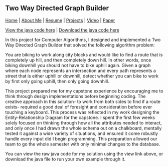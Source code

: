 ## Two Way Directed Graph Builder
[Home](https://joelambrecht.github.io) | [About Me](https://joelambrecht.github.io/aboutMe) | [Resume](https://joelambrecht.github.io/resume) | [Projects](https://joelambrecht.github.io/projects) | [Video](https://joelambrecht.github.io/video) | [Paper](https://joelambrecht.github.io/paper)

[View the java code here](https://joelambrecht.github.io/projects/Two%20Way%20Graph/code) | [Download the java code here](https://joelambrecht.github.io/projects/Two%20Way%20Graph/code/TwoWayDirectedGraph.java)

In this project for Computer Algorithms, I designed and implemented a Two Way Directed Graph Builder that solved the following algorithm problem:

You are biking to work along city blocks and would like to find a route that is completely up hill, and then completely down hill. In other words, once biking downhill you should not have to bike uphill again. Given a graph where each node represents an intersection and every path represents a street that is either uphill or downhill, detect whether you can bike to work by first only going uphill, then only going downhill.

This project prepared me for my capstone experience by encouraging me to think through design implementations before beginning coding. The creative approach in this solution- to work from both sides to find if a route exists- required a good deal of foresight and consideration before ever touching a keyboard. This process was reflected in my work designing the Entity-Relationship Diagram for the capstone. I spent the first few weeks solely focused on thinking through how all the attributes needed to interact, and only once I had drawn the whole schema out on a chalkboard, mentally tested it against a wide variety of situations, and ensured it come robustly handle every input did I begin programming. This preparation allowed our team to go the whole semester with only minimal changes to the database.

You can view the raw java code for my solution using the view link above, or download the java file to run your own example through it.
